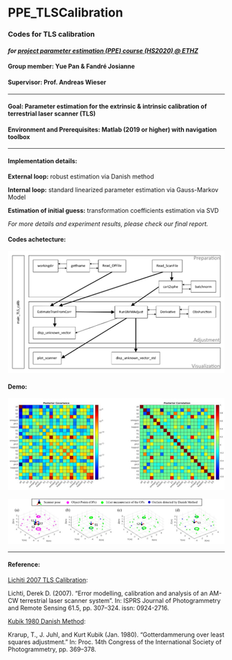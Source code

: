 # PPE_TLSCalibration
### Codes for TLS calibration 

#### *for [project parameter estimation (PPE) course (HS2020) @ ETHZ](http://www.vvz.ethz.ch/Vorlesungsverzeichnis/lerneinheit.view?lang=en&semkez=2020W&lerneinheitId=140672&)*

#### Group member: Yue Pan & Fandré Josianne

#### Supervisor: Prof.  Andreas Wieser

-----

#### Goal: Parameter estimation for the extrinsic & intrinsic calibration of terrestrial laser scanner (TLS)

#### Environment and Prerequisites:  Matlab (2019 or higher) with navigation toolbox

-----

#### Implementation details:

**External loop:** robust estimation via Danish method

**Internal loop:** standard linearized parameter estimation via Gauss-Markov Model 

**Estimation of initial guess:** transformation coefficients estimation via SVD

*For more details and experiment results, please check our final report.*

#### Codes achetecture:

<img src="document/test_img/softwareArchitecture.png" alt="alt text" style="zoom:50%;"/>

#### Demo:

#### <img src="document/test_img/show_covariance_correlation_finaldata_1.jpg" alt="alt text" style="zoom:50%;"/>

<img src="document/test_img/finaldata_1.png" alt="alt text" style="zoom:50%;"/>

-----

#### Reference:

[Lichiti 2007 TLS Calibration](https://www.sciencedirect.com/science/article/abs/pii/S0924271606001298):

 Lichti, Derek D. (2007). “Error modelling, calibration and analysis of an AM-CW terrestrial laser scanner system”. In: ISPRS Journal of Photogrammetry and Remote Sensing 61.5, pp. 307–324. issn: 0924-2716.

[Kubik 1980 Danish Method](https://ci.nii.ac.jp/naid/10006711980/):

Krarup, T., J. Juhl, and Kurt Kubik (Jan. 1980). “Gotterdammerung over least squares adjustment.” In: Proc. 14th Congress of the International Society of Photogrammetry, pp. 369–378. 

